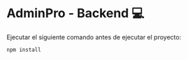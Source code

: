 # AdminPro - Backend 💻

Ejecutar el siguiente comando antes de ejecutar el proyecto:

```
npm install
```
